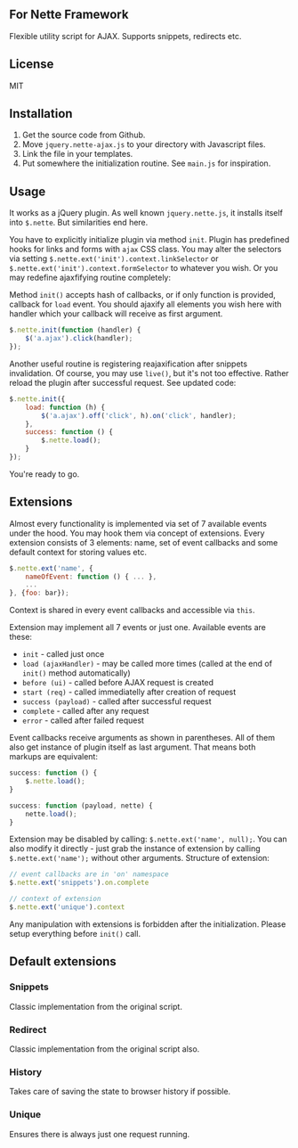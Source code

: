 ## For Nette Framework

Flexible utility script for AJAX. Supports snippets, redirects etc.

## License

MIT

## Installation

1. Get the source code from Github.
2. Move `jquery.nette-ajax.js` to your directory with Javascript files.
3. Link the file in your templates.
4. Put somewhere the initialization routine. See `main.js` for inspiration.

## Usage

It works as a jQuery plugin. As well known `jquery.nette.js`, it installs itself into `$.nette`. But similarities end here.

You have to explicitly initialize plugin via method `init`. Plugin has predefined hooks for links and forms with `ajax` CSS class. You may alter the selectors via setting `$.nette.ext('init').context.linkSelector` or `$.nette.ext('init').context.formSelector` to whatever you wish. Or you may redefine ajaxfifying routine completely:

Method `init()` accepts hash of callbacks, or if only function is provided, callback for `load` event. You should ajaxify all elements you wish here with handler which your callback will receive as first argument.

```js
$.nette.init(function (handler) {
	$('a.ajax').click(handler);
});
```

Another useful routine is registering reajaxification after snippets invalidation. Of course, you may use `live()`, but it's not too effective. Rather reload the plugin after successful request. See updated code:

```js
$.nette.init({
	load: function (h) {
		$('a.ajax').off('click', h).on('click', handler);
	},
	success: function () {
		$.nette.load();
	}
});
```

You're ready to go.

## Extensions

Almost every functionality is implemented via set of 7 available events under the hood. You may hook them via concept of extensions. Every extension consists of 3 elements: name, set of event callbacks and some default context for storing values etc.

```js
$.nette.ext('name', {
	nameOfEvent: function () { ... },
	...
}, {foo: bar});
```

Context is shared in every event callbacks and accessible via `this`.

Extension may implement all 7 events or just one. Available events are these:

- `init` -  called just once
- `load (ajaxHandler)` - may be called more times (called at the end of `init()` method automatically)
- `before (ui)` - called before AJAX request is created
- `start (req)` - called immediatelly after creation of request
- `success (payload)` - called after successful request
- `complete` - called after any request
- `error` - called after failed request

Event callbacks receive arguments as shown in parentheses. All of them also get instance of plugin itself as last argument. That means both markups are equivalent:

```js
success: function () {
	$.nette.load();
}
```

```js
success: function (payload, nette) {
	nette.load();
}
```

Extension may be disabled by calling: `$.nette.ext('name', null);`. You can also modify it directly - just grab the instance of extension by calling `$.nette.ext('name');` without other arguments. Structure of extension:

```js
// event callbacks are in 'on' namespace
$.nette.ext('snippets').on.complete
```

```js
// context of extension
$.nette.ext('unique').context
```

Any manipulation with extensions is forbidden after the initialization. Please setup everything before `init()` call.

## Default extensions

### Snippets

Classic implementation from the original script.

### Redirect

Classic implementation from the original script also.

### History

Takes care of saving the state to browser history if possible.

### Unique

Ensures there is always just one request running.
